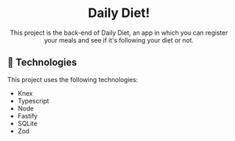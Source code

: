 <h1 align="center"> Daily Diet! </h1>

<p align="center">
This project is the back-end of Daily Diet, an app in which you can register your meals and see if it's following your diet or not. 

<br>


## 🚀 Technologies

This project uses the following technologies: 

- Knex
- Typescript
- Node
- Fastify
- SQLite
- Zod 
